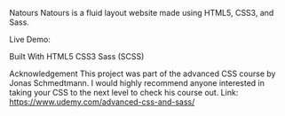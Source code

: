 Natours
Natours is a fluid layout website made using HTML5, CSS3, and Sass.

Live Demo:


Built With
HTML5
CSS3
Sass (SCSS)

Acknowledgement
This project was part of the advanced CSS course by Jonas Schmedtmann. I would highly recommend anyone interested in taking your CSS to the next level to check his course out. Link: https://www.udemy.com/advanced-css-and-sass/
